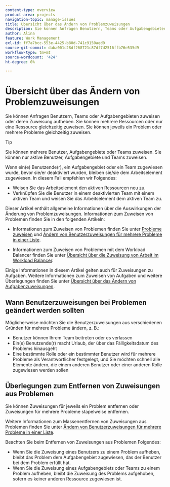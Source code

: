 ```yaml
---
content-type: overview
product-area: projects
navigation-topic: manage-issues
title: Übersicht über das Ändern von Problemzuweisungen
description: Sie können Anfragen Benutzern, Teams oder Aufgabengebieten zuweisen oder deren Zuweisung aufheben. Sie können mehrere Ressourcen oder nur eine Ressource gleichzeitig zuweisen. Sie können jeweils ein Problem oder mehrere Probleme gleichzeitig zuweisen.
author: Alina
feature: Work Management
exl-id: ff7a7bcc-553e-4425-b80d-741c9150aed0
source-git-commit: daba001c28df268721c87df7d2516ffb76e535d9
workflow-type: tm+mt
source-wordcount: '424'
ht-degree: 0%

---
```


# Übersicht über das Ändern von Problemzuweisungen

Sie können Anfragen Benutzern, Teams oder Aufgabengebieten zuweisen oder deren Zuweisung aufheben. Sie können mehrere Ressourcen oder nur eine Ressource gleichzeitig zuweisen. Sie können jeweils ein Problem oder mehrere Probleme gleichzeitig zuweisen.

>[!TIP]
>
>Sie können mehrere Benutzer, Aufgabengebiete oder Teams zuweisen. Sie können nur aktive Benutzer, Aufgabengebiete und Teams zuweisen.
>
>Wenn ein(e) Benutzende(r), ein Aufgabengebiet oder ein Team zugewiesen wurde, bevor sie/er deaktiviert wurden, bleiben sie/sie dem Arbeitselement zugewiesen. In diesem Fall empfehlen wir Folgendes:
>
>* Weisen Sie das Arbeitselement den aktiven Ressourcen neu zu.
>* Verknüpfen Sie die Benutzer in einem deaktivierten Team mit einem aktiven Team und weisen Sie das Arbeitselement dem aktiven Team zu.

Dieser Artikel enthält allgemeine Informationen über die Auswirkungen der Änderung von Problemzuweisungen. Informationen zum Zuweisen von Problemen finden Sie in den folgenden Artikeln:

* Informationen zum Zuweisen von Problemen finden Sie unter [Probleme zuweisen](../../../manage-work/issues/manage-issues/assign-issues.md) und [Ändern von Benutzerzuweisungen für mehrere Probleme in einer Liste](../../../manage-work/issues/manage-issues/edit-assignments-for-multiple-issues.md).

* Informationen zum Zuweisen von Problemen mit dem Workload Balancer finden Sie unter [Übersicht über die Zuweisung von Arbeit im Workload Balancer](../../../resource-mgmt/workload-balancer/assign-work-in-workload-balancer.md).

Einige Informationen in diesem Artikel gelten auch für Zuweisungen zu Aufgaben. Weitere Informationen zum Zuweisen von Aufgaben und weitere Überlegungen finden Sie unter [Übersicht über das Ändern von Aufgabenzuweisungen](../../../manage-work/tasks/assign-tasks/modify-task-assignments-overview.md).

## Wann Benutzerzuweisungen bei Problemen geändert werden sollten

Möglicherweise möchten Sie die Benutzerzuweisungen aus verschiedenen Gründen für mehrere Probleme ändern, z. B.:

* Benutzer können Ihrem Team beitreten oder es verlassen
* Ein(e) Benutzende(r) macht Urlaub, der über das Fälligkeitsdatum des Problems hinausgeht
* Eine bestimmte Rolle oder ein bestimmter Benutzer wird für mehrere Probleme als Verantwortlicher festgelegt, und Sie möchten schnell alle Elemente ändern, die einem anderen Benutzer oder einer anderen Rolle zugewiesen werden sollen

## Überlegungen zum Entfernen von Zuweisungen aus Problemen

Sie können Zuweisungen für jeweils ein Problem entfernen oder Zuweisungen für mehrere Probleme stapelweise entfernen.

Weitere Informationen zum Massenentfernen von Zuweisungen aus Problemen finden Sie unter [Ändern von Benutzerzuweisungen für mehrere Probleme in einer Liste](../../../manage-work/issues/manage-issues/edit-assignments-for-multiple-issues.md).

Beachten Sie beim Entfernen von Zuweisungen aus Problemen Folgendes:

* Wenn Sie die Zuweisung eines Benutzers zu einem Problem aufheben, bleibt das Problem dem Aufgabengebiet zugewiesen, das der Benutzer bei dem Problem erfüllt hat.
* Wenn Sie die Zuweisung eines Aufgabengebiets oder Teams zu einem Problem aufheben, bleibt die Zuweisung des Problems aufgehoben, sofern es keiner anderen Ressource zugewiesen ist.

